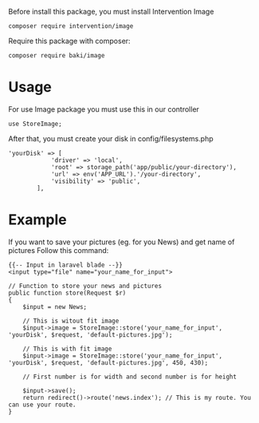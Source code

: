 Before install this package, you must install Intervention Image
```
composer require intervention/image
```
Require this package with composer:
```
composer require baki/image
```
# Usage
For use Image package you must use this in our controller
```
use StoreImage;
```
After that, you must create your disk in config/filesystems.php
```
'yourDisk' => [
            'driver' => 'local',
            'root' => storage_path('app/public/your-directory'),
            'url' => env('APP_URL').'/your-directory',
            'visibility' => 'public',
        ],
```
# Example
If you want to save your pictures (eg. for you News) and get name of pictures
Follow this command:
```
{{-- Input in laravel blade --}}
<input type="file" name="your_name_for_input">

// Function to store your news and pictures
public function store(Request $r)
{
    $input = new News;
    
    // This is witout fit image
    $input->image = StoreImage::store('your_name_for_input', 'yourDisk', $request, 'default-pictures.jpg');
    
    // This is with fit image
    $input->image = StoreImage::store('your_name_for_input', 'yourDisk', $request, 'default-pictures.jpg', 450, 430);
    
    // First number is for width and second number is for height
    
    $input->save();
    return redirect()->route('news.index'); // This is my route. You can use your route.
}
```
